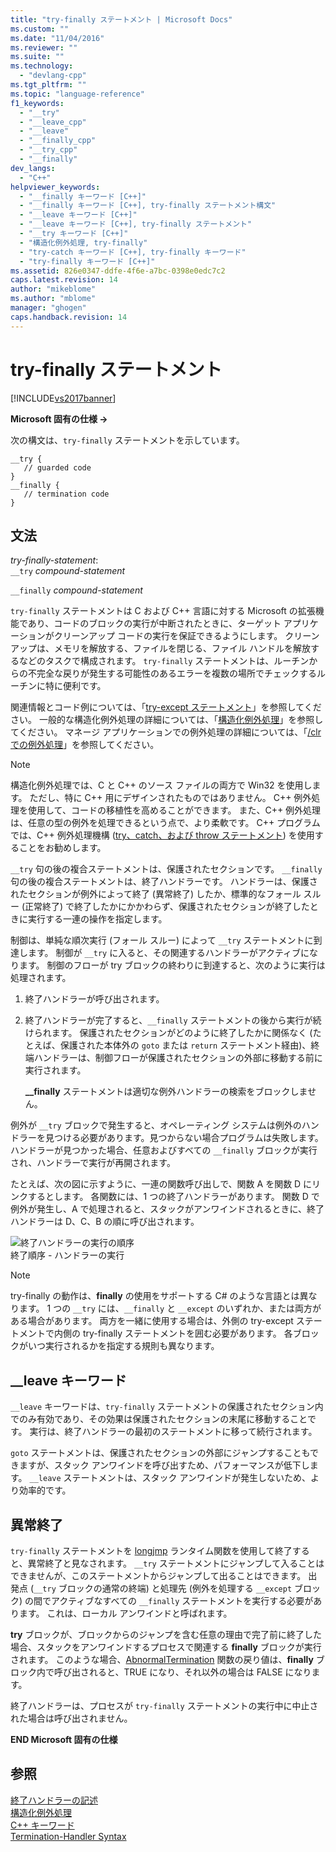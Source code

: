 ```yaml
---
title: "try-finally ステートメント | Microsoft Docs"
ms.custom: ""
ms.date: "11/04/2016"
ms.reviewer: ""
ms.suite: ""
ms.technology: 
  - "devlang-cpp"
ms.tgt_pltfrm: ""
ms.topic: "language-reference"
f1_keywords: 
  - "__try"
  - "__leave_cpp"
  - "__leave"
  - "__finally_cpp"
  - "__try_cpp"
  - "__finally"
dev_langs: 
  - "C++"
helpviewer_keywords: 
  - "__finally キーワード [C++]"
  - "__finally キーワード [C++], try-finally ステートメント構文"
  - "__leave キーワード [C++]"
  - "__leave キーワード [C++], try-finally ステートメント"
  - "__try キーワード [C++]"
  - "構造化例外処理, try-finally"
  - "try-catch キーワード [C++], try-finally キーワード"
  - "try-finally キーワード [C++]"
ms.assetid: 826e0347-ddfe-4f6e-a7bc-0398e0edc7c2
caps.latest.revision: 14
author: "mikeblome"
ms.author: "mblome"
manager: "ghogen"
caps.handback.revision: 14
---
```

# try-finally ステートメント
[!INCLUDE[vs2017banner](../assembler/inline/includes/vs2017banner.md)]

**Microsoft 固有の仕様 →**  
  
 次の構文は、`try-finally` ステートメントを示しています。  
  
```  
__try {  
   // guarded code  
}  
__finally {  
   // termination code  
}  
```  
  
## 文法  
 *try\-finally\-statement*:  
 `__try` *compound\-statement*  
  
 `__finally` *compound\-statement*  
  
 `try-finally` ステートメントは C および C\+\+ 言語に対する Microsoft の拡張機能であり、コードのブロックの実行が中断されたときに、ターゲット アプリケーションがクリーンアップ コードの実行を保証できるようにします。  クリーンアップは、メモリを解放する、ファイルを閉じる、ファイル ハンドルを解放するなどのタスクで構成されます。  `try-finally` ステートメントは、ルーチンからの不完全な戻りが発生する可能性のあるエラーを複数の場所でチェックするルーチンに特に便利です。  
  
 関連情報とコード例については、「[try\-except ステートメント](../cpp/try-except-statement.md)」を参照してください。  一般的な構造化例外処理の詳細については、「[構造化例外処理](../cpp/structured-exception-handling-c-cpp.md)」を参照してください。  マネージ アプリケーションでの例外処理の詳細については、「[\/clr での例外処理](../windows/exception-handling-cpp-component-extensions.md)」を参照してください。  
  
> [!NOTE]
>  構造化例外処理では、C と C\+\+ のソース ファイルの両方で Win32 を使用します。  ただし、特に C\+\+ 用にデザインされたものではありません。  C\+\+ 例外処理を使用して、コードの移植性を高めることができます。  また、C\+\+ 例外処理は、任意の型の例外を処理できるという点で、より柔軟です。  C\+\+ プログラムでは、C\+\+ 例外処理機構 \([try、catch、および throw ステートメント](../cpp/try-throw-and-catch-statements-cpp.md)\) を使用することをお勧めします。  
  
 `__try` 句の後の複合ステートメントは、保護されたセクションです。  `__finally` 句の後の複合ステートメントは、終了ハンドラーです。  ハンドラーは、保護されたセクションが例外によって終了 \(異常終了\) したか、標準的なフォール スルー \(正常終了\) で終了したかにかかわらず、保護されたセクションが終了したときに実行する一連の操作を指定します。  
  
 制御は、単純な順次実行 \(フォール スルー\) によって `__try` ステートメントに到達します。  制御が `__try` に入ると、その関連するハンドラーがアクティブになります。  制御のフローが try ブロックの終わりに到達すると、次のように実行は処理されます。  
  
1.  終了ハンドラーが呼び出されます。  
  
2.  終了ハンドラーが完了すると、`__finally` ステートメントの後から実行が続けられます。  保護されたセクションがどのように終了したかに関係なく \(たとえば、保護された本体外の `goto` または `return` ステートメント経由\)、終端ハンドラーは、制御フローが保護されたセクションの外部に移動する前に実行されます。  
  
     **\_\_finally** ステートメントは適切な例外ハンドラーの検索をブロックしません。  
  
 例外が `__try` ブロックで発生すると、オペレーティング システムは例外のハンドラーを見つける必要があります。見つからない場合プログラムは失敗します。  ハンドラーが見つかった場合、任意およびすべての `__finally` ブロックが実行され、ハンドラーで実行が再開されます。  
  
 たとえば、次の図に示すように、一連の関数呼び出しで、関数 A を関数 D にリンクするとします。  各関数には、1 つの終了ハンドラーがあります。  関数 D で例外が発生し、A で処理されると、スタックがアンワインドされるときに、終了ハンドラーは D、C、B の順に呼び出されます。  
  
 ![終了ハンドラーの実行の順序](../cpp/media/vc38cx1.png "vc38CX1")  
終了順序 \- ハンドラーの実行  
  
> [!NOTE]
>  try\-finally の動作は、**finally** の使用をサポートする C\# のような言語とは異なります。  1 つの `__try` には、`__finally` と `__except` のいずれか、または両方がある場合があります。  両方を一緒に使用する場合は、外側の try\-except ステートメントで内側の try\-finally ステートメントを囲む必要があります。  各ブロックがいつ実行されるかを指定する規則も異なります。  
  
## \_\_leave キーワード  
 `__leave` キーワードは、`try-finally` ステートメントの保護されたセクション内でのみ有効であり、その効果は保護されたセクションの末尾に移動することです。  実行は、終了ハンドラーの最初のステートメントに移って続行されます。  
  
 `goto` ステートメントは、保護されたセクションの外部にジャンプすることもできますが、スタック アンワインドを呼び出すため、パフォーマンスが低下します。  `__leave` ステートメントは、スタック アンワインドが発生しないため、より効率的です。  
  
## 異常終了  
 `try-finally` ステートメントを [longjmp](../c-runtime-library/reference/longjmp.md) ランタイム関数を使用して終了すると、異常終了と見なされます。  `__try` ステートメントにジャンプして入ることはできませんが、このステートメントからジャンプして出ることはできます。  出発点 \(`__try` ブロックの通常の終端\) と処理先 \(例外を処理する `__except` ブロック\) の間でアクティブなすべての `__finally` ステートメントを実行する必要があります。  これは、ローカル アンワインドと呼ばれます。  
  
 **try** ブロックが、ブロックからのジャンプを含む任意の理由で完了前に終了した場合、スタックをアンワインドするプロセスで関連する **finally** ブロックが実行されます。  このような場合、[AbnormalTermination](http://msdn.microsoft.com/library/windows/desktop/ms679265) 関数の戻り値は、**finally** ブロック内で呼び出されると、TRUE になり、それ以外の場合は FALSE になります。  
  
 終了ハンドラーは、プロセスが `try-finally` ステートメントの実行中に中止された場合は呼び出されません。  
  
 **END Microsoft 固有の仕様**  
  
## 参照  
 [終了ハンドラーの記述](../cpp/writing-a-termination-handler.md)   
 [構造化例外処理](../cpp/structured-exception-handling-c-cpp.md)   
 [C\+\+ キーワード](../cpp/keywords-cpp.md)   
 [Termination\-Handler Syntax](http://msdn.microsoft.com/library/windows/desktop/ms681393)